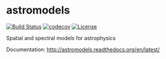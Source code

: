 # astromodels

[![Build Status](https://travis-ci.org/giacomov/astromodels.svg?branch=master)](https://travis-ci.org/giacomov/astromodels)
[![codecov](https://codecov.io/gh/giacomov/astromodels/branch/master/graph/badge.svg)](https://codecov.io/gh/giacomov/astromodels)
[![License](https://img.shields.io/badge/License-BSD%203--Clause-blue.svg)](https://opensource.org/licenses/BSD-3-Clause)

Spatial and spectral models for astrophysics

Documentation: http://astromodels.readthedocs.org/en/latest/
